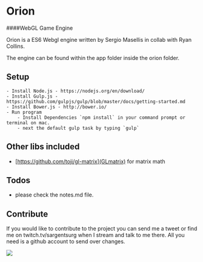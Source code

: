 # Orion
####WebGL Game Engine

Orion is a ES6 Webgl engine written by Sergio Masellis in collab with Ryan Collins.

The engine can be found within the app folder inside the orion folder.

## Setup
	- Install Node.js - https://nodejs.org/en/download/
	- Install Gulp.js - https://github.com/gulpjs/gulp/blob/master/docs/getting-started.md
	- Install Bower.js - http://bower.io/
	- Run program
		- Install Dependencies `npm install` in your command prompt or terminal on mac.
		- next the default gulp task by typing `gulp`

## Other libs included
- [https://github.com/toji/gl-matrix](GLmatrix) for matrix math

## Todos
- please check the notes.md file.

## Contribute
If you would like to contribute to the project you can send me a tweet or find me on twitch.tv/sargentsurg when I stream and talk to me there. All you need is a github account to send over changes.

![](http://hubblesource.stsci.edu/sources/illustrations/constellations/images/orion.png)
